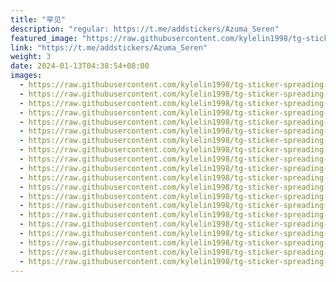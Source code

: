 ```yaml
---
title: "罕见"
description: "regular: https://t.me/addstickers/Azuma_Seren"
featured_image: "https://raw.githubusercontent.com/kylelin1998/tg-sticker-spreading-worldwide-images/main/img/88953886-9c9c-41ba-a5e7-f38310226219.jpg"
link: "https://t.me/addstickers/Azuma_Seren"
weight: 3
date: 2024-01-13T04:38:54+08:00
images:
  - https://raw.githubusercontent.com/kylelin1998/tg-sticker-spreading-worldwide-images/main/img/88953886-9c9c-41ba-a5e7-f38310226219.jpg
  - https://raw.githubusercontent.com/kylelin1998/tg-sticker-spreading-worldwide-images/main/img/64d5bd1b-4ca1-48ef-8082-f99fe25d769c.jpg
  - https://raw.githubusercontent.com/kylelin1998/tg-sticker-spreading-worldwide-images/main/img/c3f1ee73-0c72-4d87-9d5d-0047c78448a7.jpg
  - https://raw.githubusercontent.com/kylelin1998/tg-sticker-spreading-worldwide-images/main/img/0bfc5d2b-0065-469d-9b93-5ffeaf95d79f.jpg
  - https://raw.githubusercontent.com/kylelin1998/tg-sticker-spreading-worldwide-images/main/img/261eee66-0233-402f-b978-20e583ea7ec5.jpg
  - https://raw.githubusercontent.com/kylelin1998/tg-sticker-spreading-worldwide-images/main/img/8e7db9b4-d5d8-4829-a5d0-afed1cfe9e51.jpg
  - https://raw.githubusercontent.com/kylelin1998/tg-sticker-spreading-worldwide-images/main/img/22129b54-975f-47e5-af3d-3b59def8a2fe.jpg
  - https://raw.githubusercontent.com/kylelin1998/tg-sticker-spreading-worldwide-images/main/img/aa961002-3c0f-44bc-8483-998746680f2d.jpg
  - https://raw.githubusercontent.com/kylelin1998/tg-sticker-spreading-worldwide-images/main/img/09985493-211f-4405-baa5-c6162c13c40a.jpg
  - https://raw.githubusercontent.com/kylelin1998/tg-sticker-spreading-worldwide-images/main/img/3a37a54e-4dc8-41aa-8d70-cfef618b75ea.jpg
  - https://raw.githubusercontent.com/kylelin1998/tg-sticker-spreading-worldwide-images/main/img/b32e7fcf-cde2-4aff-9406-dbaf1b6f8993.jpg
  - https://raw.githubusercontent.com/kylelin1998/tg-sticker-spreading-worldwide-images/main/img/895eea29-5912-4444-874a-c917a1f0f47e.jpg
  - https://raw.githubusercontent.com/kylelin1998/tg-sticker-spreading-worldwide-images/main/img/ce84e864-ec61-4066-8eaa-212323905c3e.jpg
  - https://raw.githubusercontent.com/kylelin1998/tg-sticker-spreading-worldwide-images/main/img/60e2d5d1-a15b-426e-a97c-d4f7c68d27d1.jpg
  - https://raw.githubusercontent.com/kylelin1998/tg-sticker-spreading-worldwide-images/main/img/fae48610-eae7-4da7-92af-200a1df83e91.jpg
  - https://raw.githubusercontent.com/kylelin1998/tg-sticker-spreading-worldwide-images/main/img/d6343167-b970-4939-b207-7486df101cd2.jpg
  - https://raw.githubusercontent.com/kylelin1998/tg-sticker-spreading-worldwide-images/main/img/7fc20512-cd2f-41c9-8440-f83fe30fbf66.jpg
  - https://raw.githubusercontent.com/kylelin1998/tg-sticker-spreading-worldwide-images/main/img/e9f0d478-aec6-4e56-a654-f146ba4b5842.jpg
  - https://raw.githubusercontent.com/kylelin1998/tg-sticker-spreading-worldwide-images/main/img/5188c65d-aa22-4168-ad58-cf8819ec3653.jpg
  - https://raw.githubusercontent.com/kylelin1998/tg-sticker-spreading-worldwide-images/main/img/03958ba2-d557-4821-b2e5-3e2d98f8d70e.jpg
---
```

